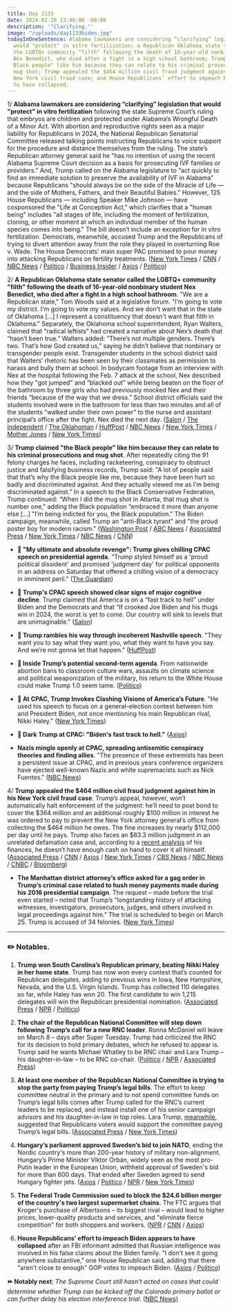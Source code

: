 ```yaml
---
title: Day 1133
date: 2024-02-26 13:48:00 -08:00
description: '"Clarifying."'
image: "/uploads/day1133biden.jpg"
todayInOneSentence: Alabama lawmakers are considering “clarifying” legislation that
  would "protect" in vitro fertilization; a Republican Oklahoma state senator called
  the LGBTQ+ community "filth" following the death of 16-year-old nonbinary student
  Nex Benedict, who died after a fight in a high school bathroom; Trump claimed "the
  Black people" like him because they can relate to his criminal prosecutions and
  mug shot; Trump appealed the $464 million civil fraud judgment against him in his
  New York civil fraud case; and House Republicans’ effort to impeach Biden appears
  to have collapsed.
---
```


1/ **Alabama lawmakers are considering “clarifying” legislation that would "protect" in vitro fertilization** following the state Supreme Court’s ruling that embryos are children and protected under Alabama’s Wrongful Death of a Minor Act. With abortion and reproductive rights seen as a major liability for Republicans in 2024, the National Republican Senatorial Committee released talking points instructing Republicans to voice support for the procedure and distance themselves from the ruling. The state’s Republican attorney general said he "has no intention of using the recent Alabama Supreme Court decision as a basis for prosecuting IVF families or providers." And, Trump called on the Alabama legislature to “act quickly to find an immediate solution to preserve the availability of IVF in Alabama” because Republicans "should always be on the side of the Miracle of Life — and the side of Mothers, Fathers, and their Beautiful Babies." However, 125 House Republicans — including Speaker Mike Johnson — have cosponsored the "Life at Conception Act," which clarifies that a "human being" includes "all stages of life, including the moment of fertilization, cloning, or other moment at which an individual member of the human species comes into being." The bill doesn’t include an exception for in vitro fertilization. Democrats, meanwhile, accused Trump and the Republicans of trying to divert attention away from the role they played in overturning Roe v. Wade. The House Democrats' main super PAC promised to pour money into attacking Republicans on fertility treatments. ([New York Times](https://www.nytimes.com/2024/02/23/us/politics/alabama-ivf-treatment-law.html) / [CNN](https://www.cnn.com/2024/02/23/us/alabama-ivf-embryos-supreme-court-ruling-legislation/) / [NBC News](https://www.nbcnews.com/politics/2024-election/trump-calls-alabama-legislature-take-action-protect-ivf-services-rcna140259) / [Politico](https://www.politico.com/news/2024/02/23/ivf-alabama-ruling-republicans-senate-00142953) / [Business Insider](https://www.businessinsider.com/house-republicans-life-at-conception-ivf-exception-2024-2) / [Axios](https://www.axios.com/2024/02/23/house-democrats-attack-republicans-ivf-alabama) / [Politico](https://www.politico.com/news/2024/02/25/donalds-support-ivf-democrats-hammer-issue-00143203))

2/ **A Republican Oklahoma state senator called the LGBTQ\+ community "filth" following the death of 16-year-old nonbinary student Nex Benedict, who died after a fight in a high school bathroom**. "We are a Republican state," Tom Woods said at a legislative forum. "I’m going to vote my district. I'm going to vote my values. And we don't want that in the state of Oklahoma \[...\] I represent a constituency that doesn't want that filth in Oklahoma." Separately, the Oklahoma school superintendent, Ryan Walters, claimed that “radical leftists” had created a narrative about Nex’s death that “hasn’t been true.” Walters added: “There’s not multiple genders. There’s two. That’s how God created us,” saying he didn’t believe that nonbinary or transgender people exist. Transgender students in the school district said that Walters’ rhetoric has been seen by their classmates as permission to harass and bully them at school. In bodycam footage from an interview with Nex at the hospital following the Feb. 7 attack at the school, Nex described how they "got jumped" and “blacked out” while being beaten on the floor of the bathroom by three girls who had previously mocked Nex and their friends “because of the way that we dress.” School district officials said the students involved were in the bathroom for less than two minutes and all of the students “walked under their own power” to the nurse and assistant principal’s office after the fight. Nex died the next day. ([Salon](https://www.salon.com/2024/02/24/oklahoma-senator-calls-lgbtq-people-filth-while-commenting-on-of-nex-benedict/) / [The Independent](https://www.independent.co.uk/news/world/americas/nex-benedict-dead-oklahoma-b2501844.html) / [The Oklahoman](https://www.oklahoman.com/story/news/2024/02/24/audio-of-oklahoma-senator-tom-woods-calling-lgbtq-community-filth/72729820007/) / [HuffPost](https://www.huffpost.com/entry/oklahoma-state-senator-calls-lgbtq-people-filth_n_65da6055e4b0189a6a7e0ee5) / [NBC News](https://www.nbcnews.com/nbc-out/out-news/oklahoma-student-dies-one-day-fight-high-school-bathroom-rcna139643) / [New York Times](https://www.nytimes.com/2024/02/23/us/oklahoma-nonbinary-student-superintendent.html) / [Mother Jones](https://www.motherjones.com/politics/2024/02/nex-benedict-trans-oklahoma-bullying-bathroom-bills-police-body-cam/) / [New York Times](https://www.nytimes.com/2024/02/24/us/oklahoma-bathroom-video-nex-benedict.html))

3/ **Trump claimed "the Black people" like him because they can relate to his criminal prosecutions and mug shot**. After repeatedly citing the 91 felony charges he faces, including racketeering, conspiracy to obstruct justice and falsifying business records, Trump said: "A lot of people said that that’s why the Black people like me, because they have been hurt so badly and discriminated against. And they actually viewed me as I’m being discriminated against." In a speech to the Black Conservative Federation, Trump continued: “When I did the mug shot in Atlanta, that mug shot is number one," adding the Black population “embraced it more than anyone else \[...\] "I’m being indicted for you, the Black population." The Biden campaign, meanwhile, called Trump an "anti-Black tyrant" and "the proud poster boy for modern racism." ([Washington Post](https://www.washingtonpost.com/politics/2024/02/24/trump-black-voters-indicted-mug-shot/) / [ABC News](https://abcnews.go.com/US/trump-claims-black-americans-relate-criminal-prosecutions/story?id=107509919) / [Associated Press](https://apnews.com/article/trump-black-conservative-south-carolina-primary-aa1155c31bfc3b397a32b33eff04ada8) / [New York Times](https://www.nytimes.com/2024/02/24/us/politics/trump-black-voters.html) / [NBC News](https://www.nbcnews.com/politics/donald-trump/trump-black-people-discriminated-legal-system-rcna140305) / [CNN](https://www.cnn.com/2024/02/23/politics/trump-biden-racist/))

* **👑 "My ultimate and absolute revenge": Trump gives chilling CPAC speech on presidential agenda**. "Trump styled himself as a 'proud political dissident' and promised 'judgment day' for political opponents in an address on Saturday that offered a chilling vision of a democracy in imminent peril." ([The Guardian](https://www.theguardian.com/us-news/2024/feb/24/donald-trump-cpac-speech))

* **👑 Trump's CPAC speech showed clear signs of major cognitive decline**. Trump claimed that America is on a “fast track to hell” under Biden and the Democrats and that “If crooked Joe Biden and his thugs win in 2024, the worst is yet to come. Our country will sink to levels that are unimaginable." ([Salon](https://www.salon.com/2024/02/26/cpac-speech-showed-clear-signs-of-major-cognitive-decline--yet-maga-cheered/))

* **👑 Trump rambles his way through incoherent Nashville speech**. "They want you to say what they want you, what they want to have you say. And we’re not gonna let that happen." ([HuffPost](https://www.huffpost.com/entry/trump-rambles-his-way-through-incoherent-nashville-speech_n_65d8c64ce4b0189a6a7db2dd))

* **👑 Inside Trump’s potential second-term agenda**. From nationwide abortion bans to classroom culture wars, assaults on climate science and political weaponization of the military, his return to the White House could make Trump 1.0 seem tame. ([Politico](https://www.politico.com/news/2024/02/25/second-trump-term-00140488))

* **👑 At CPAC, Trump Invokes Clashing Visions of America’s Future**. "He used his speech to focus on a general-election contest between him and President Biden, not once mentioning his main Republican rival, Nikki Haley." ([New York Times](https://www.nytimes.com/2024/02/24/us/politics/trump-cpac.html))

* **👑 Dark Trump at CPAC: "Biden's fast track to hell."** ([Axios](https://www.axios.com/2024/02/24/trump-cpac-speech-excerpt))

* **Nazis mingle openly at CPAC, spreading antisemitic conspiracy theories and finding allies**. "The presence of these extremists has been a persistent issue at CPAC, and in previous years conference organizers have ejected well-known Nazis and white supremacists such as Nick Fuentes." ([NBC News](https://www.nbcnews.com/news/us-news/nazis-mingle-openly-cpac-spreading-antisemitic-conspiracy-theories-fin-rcna140335))

4/ **Trump appealed the $464 million civil fraud judgment against him in his New York civil fraud case**. Trump’s appeal, however, won’t automatically halt enforcement of the judgment: he’ll need to post bond to cover the $364 million and an additional roughly $100 million in interest he was ordered to pay to prevent the New York attorney general’s office from collecting the $464 million he owes. The fine increases by nearly $112,000 per day until he pays. Trump also faces an $83.3 million judgment in an unrelated defamation case and, according to a [recent analysis](https://www.nytimes.com/2024/02/17/nyregion/trump-civil-cases-millions.html) of his finances, he doesn’t have enough cash on hand to cover it all himself. ([Associated Press](https://apnews.com/article/trump-new-york-civil-fraud-appeal-letitia-james-2f8cc521e00e4a34a1342b961c1416ce) / [CNN](https://www.cnn.com/2024/02/26/politics/trump-appeal-civil-fraud-new-york/index.html) / [Axios](https://www.axios.com/2024/02/26/trump-new-york-civil-fraud-trial-appeal) / [New York Times](https://www.nytimes.com/2024/02/24/nyregion/trump-fraud-trial-penalty.html?partner=slack&smid=sl-share) / [CBS News](https://www.cbsnews.com/news/trump-fraud-case-appeal-454-million-new-york/) / [NBC News](https://www.nbcnews.com/politics/donald-trump/trump-appeals-464-million-judgment-new-york-civil-fraud-case-rcna140492) / [CNBC](https://www.cnbc.com/2024/02/26/trump-appeals-new-york-civil-fraud-verdict.html) / [Bloomberg](https://www.bloomberg.com/news/articles/2024-02-26/trump-appeals-new-york-s-454-million-fraud-verdict-against-him?srnd=premium&sref=MIBMEEoj))

* **The Manhattan district attorney’s office asked for a gag order in Trump’s criminal case related to hush money payments made during his 2016 presidential campaign**.  The request – made before the trial even started – noted that Trump’s “longstanding history of attacking witnesses, investigators, prosecutors, judges, and others involved in legal proceedings against him.” The trial is scheduled to begin on March 25. Trump is accused of 34 felonies. ([New York Times](https://www.nytimes.com/2024/02/26/nyregion/trump-gag-order-hush-money-trial.html))

---

### ✏️ Notables.

1. **Trump won South Carolina’s Republican primary, beating Nikki Haley in her home state**. Trump has now won every contest that’s counted for Republican delegates, adding to previous wins in Iowa, New Hampshire, Nevada, and the U.S. Virgin Islands. Trump has collected 110 delegates so far, while Haley has won 20. The first candidate to win 1,215 delegates will win the Republican presidential nomination. ([Associated Press](https://apnews.com/article/donald-trump-nikki-haley-south-carolina-primary-republicans-13237d287ce770e0a45e9bccee78e8ee) / [NPR](https://www.npr.org/2024/02/24/1233433937/trump-haley-south-carolina-primary-2024-election) / [Politico](https://www.politico.com/news/2024/02/24/trump-wins-south-carolina-00143160))

2. **The chair of the Republican National Committee will step down following Trump’s call for a new RNC leader**. Ronna McDaniel will leave on March 8 – days after Super Tuesday. Trump had criticized the RNC for its decision to hold primary debates, which he refused to appear is. Trump said he wants Michael Whatley to be RNC chair and Lara Trump – his daughter-in-law – to be RNC co-chair. ([Politico](https://www.politico.com/news/2024/02/26/ronna-mcdaniel-rnc-00143263) / [NPR](https://www.npr.org/2024/02/26/1233867070/rnc-chair-ronna-mcdaniel-resigns) / [Associated Press](https://apnews.com/article/ronna-mcdaniel-trump-rnc-stepping-down-presidential-2024-dde6c031db877008a348d0a31f04f278))

3. **At least one member of the Republican National Committee is  trying to stop the party from paying Trump’s legal bills**. The effort to keep committee neutral in the primary and to not spend committee funds on Trump’s legal bills comes after Trump called for the RNC’s current leaders to be replaced, and instead install one of his senior campaign advisors and his daughter-in-law in top roles. Lara Trump, [meanwhile](https://apnews.com/article/lara-trump-rnc-donald-trump-9c25a74e096439cd7b0ac37c96530675), suggested that Republicans voters would support the committee paying Trump’s legal bills. ([Associated Press](https://apnews.com/article/trump-republican-national-committee-stop-legal-bills-ff51a7ae8b5d872344e64a9a18851350) / [New York Times](https://www.nytimes.com/2024/02/24/us/politics/trump-barbour-rnc.html))

4. **Hungary’s parliament approved Sweden’s bid to join NATO**, ending the Nordic country's more than 200-year history of military non-alignment. Hungary’s Prime Minister Viktor Orbán, widely seen as the most pro-Putin leader in the European Union, withheld approval of Sweden's bid for more than 600 days. That ended after Sweden agreed to send Hungary fighter jets. ([Axios](https://www.axios.com/2024/02/26/hungary-approve-sweden-nato-membership) / [Politico](https://www.politico.eu/article/sweden-to-join-nato/) / [NPR](https://www.npr.org/2024/02/26/1233928052/hungary-ratifies-sweden-nato-membership) / [New York Times](https://www.nytimes.com/2024/02/26/world/europe/sweden-nato-hungary.html))

5. **The Federal Trade Commission sued to block the $24.6 billion merger of the country's two largest supermarket chains**. The FTC argues that Kroger's purchase of Albertsons – its biggest rival – would lead to higher prices, lower-quality products and services, and "eliminate fierce competition" for both shoppers and workers. ([NPR](https://www.npr.org/2024/02/26/1232948796/ftc-lawsuit-krogers-albertsons-grocery-merger) / [CNN](https://www.cnn.com/2024/02/26/investing/kroger-albertsons-merger-blocked-ftc/index.html) / [Axios](https://www.axios.com/2024/02/26/ftc-kroger-albertsons-merger-lawsuit))

6. **House Republicans’ effort to impeach Biden appears to have collapsed** after an FBI informant admitted that Russian intelligence was involved in his false claims about the Biden family. "I don't see it going anywhere substantive," one House Republican said, adding that there "aren't close to enough" GOP votes to impeach Biden. ([Axios](https://www.axios.com/2024/02/23/impeachment-biden-gop-republicans-vote) / [Politico](https://www.politico.com/news/2024/02/23/biden-impeachment-collapse-00142689))

**⏩ Notably next**: *The Supreme Court still hasn’t acted on cases that could determine whether Trump can be kicked off the Colorado primary ballot or can further delay his election interference trial*. ([NBC News](https://www.nbcnews.com/politics/supreme-court/supreme-court-remains-silent-trump-immunity-colorado-ballot-cases-rcna140277))